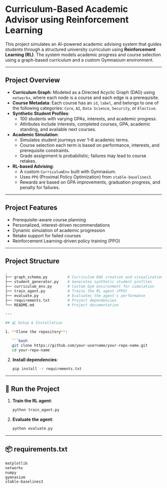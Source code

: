
# Curriculum-Based Academic Advisor using Reinforcement Learning

This project simulates an AI-powered academic advising system that guides students through a structured university curriculum using **Reinforcement Learning (RL)**. The system models academic progress and course selection using a graph-based curriculum and a custom Gymnasium environment.

---

## Project Overview

- **Curriculum Graph**: Modeled as a Directed Acyclic Graph (DAG) using `networkx`, where each node is a course and each edge is a prerequisite.
- **Course Metadata**: Each course has an `id`, `label`, and belongs to one of the following categories: `Core`, `AI`, `Data Science`, `Security`, or `Elective`.
- **Synthetic Student Profiles**:
  - 100 students with varying GPAs, interests, and academic progress.
  - Attributes include interests, completed courses, GPA, academic standing, and available next courses.
- **Academic Simulation**:
  - Simulates student journeys over 1–8 academic terms.
  - Course selection each term is based on performance, interests, and prerequisite constraints.
  - Grade assignment is probabilistic; failures may lead to course retakes.
- **RL-based Advising**:
  - A custom `CurriculumEnv` built with Gymnasium.
  - Uses `PPO` (Proximal Policy Optimization) from `stable-baselines3`.
  - Rewards are based on GPA improvements, graduation progress, and penalty for failures.

---

## Project Features

- Prerequisite-aware course planning
- Personalized, interest-driven recommendations
- Dynamic simulation of academic progression
- Retake support for failed courses
- Reinforcement Learning-driven policy training (PPO)

---

## Project Structure

```bash
.
├── graph_schema.py         # Curriculum DAG creation and visualization
├── student_generator.py    # Generates synthetic student profiles
├── curriculum_env.py       # Custom Gym environment for simulation
├── train_agent.py          # Trains the RL agent (PPO)
├── evaluate.py             # Evaluates the agent's performance
├── requirements.txt        # Project dependencies
└── README.md               # Project documentation

---

## 💻 Setup & Installation

1. **Clone the repository**:

   ```bash
   git clone https://github.com/your-username/your-repo-name.git
   cd your-repo-name
   ```

2. **Install dependencies**:

   ```bash
   pip install -r requirements.txt
   ```

---

## 🚀 Run the Project

1. **Train the RL agent**:

   ```bash
   python train_agent.py
   ```

2. **Evaluate the agent**:

   ```bash
   python evaluate.py
   ```

---

## 📦 requirements.txt

```txt
matplotlib
networkx
numpy
gymnasium
stable-baselines3
```

